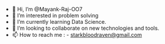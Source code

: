 - 👋 Hi, I’m @Mayank-Raj-OO7
- 👀 I’m interested in problem solving
- 🌱 I’m currently learning Data Science.
- 💞️ I’m looking to collaborate on new technologies and tools.
- 📫 How to reach me : - starkbloodraven@gmail.com

<!---
Mayank-Raj-OO7/Mayank-Raj-OO7 is a ✨ special ✨ repository because its `README.md` (this file) appears on your GitHub profile.
You can click the Preview link to take a look at your changes.
--->
